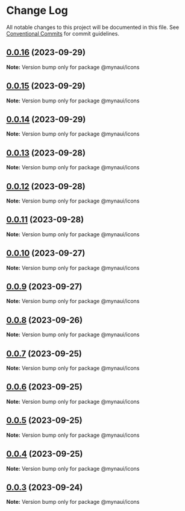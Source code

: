 # Change Log

All notable changes to this project will be documented in this file.
See [Conventional Commits](https://conventionalcommits.org) for commit guidelines.

## [0.0.16](https://github.com/praveenjuge/mynaui-icons/compare/v0.0.15...v0.0.16) (2023-09-29)

**Note:** Version bump only for package @mynaui/icons





## [0.0.15](https://github.com/praveenjuge/mynaui-icons/compare/v0.0.14...v0.0.15) (2023-09-29)

**Note:** Version bump only for package @mynaui/icons





## [0.0.14](https://github.com/praveenjuge/mynaui-icons/compare/v0.0.13...v0.0.14) (2023-09-29)

**Note:** Version bump only for package @mynaui/icons





## [0.0.13](https://github.com/praveenjuge/mynaui-icons/compare/v0.0.12...v0.0.13) (2023-09-28)

**Note:** Version bump only for package @mynaui/icons





## [0.0.12](https://github.com/praveenjuge/mynaui-icons/compare/v0.0.11...v0.0.12) (2023-09-28)

**Note:** Version bump only for package @mynaui/icons





## [0.0.11](https://github.com/praveenjuge/mynaui-icons/compare/v0.0.10...v0.0.11) (2023-09-28)

**Note:** Version bump only for package @mynaui/icons





## [0.0.10](https://github.com/praveenjuge/mynaui-icons/compare/v0.0.9...v0.0.10) (2023-09-27)

**Note:** Version bump only for package @mynaui/icons





## [0.0.9](https://github.com/praveenjuge/mynaui-icons/compare/v0.0.8...v0.0.9) (2023-09-27)

**Note:** Version bump only for package @mynaui/icons





## [0.0.8](https://github.com/praveenjuge/mynaui-icons/compare/v0.0.7...v0.0.8) (2023-09-26)

**Note:** Version bump only for package @mynaui/icons





## [0.0.7](https://github.com/praveenjuge/mynaui-icons/compare/v0.0.6...v0.0.7) (2023-09-25)

**Note:** Version bump only for package @mynaui/icons





## [0.0.6](https://github.com/praveenjuge/mynaui-icons/compare/v0.0.5...v0.0.6) (2023-09-25)

**Note:** Version bump only for package @mynaui/icons





## [0.0.5](https://github.com/praveenjuge/mynaui-icons/compare/v0.0.4...v0.0.5) (2023-09-25)

**Note:** Version bump only for package @mynaui/icons





## [0.0.4](https://github.com/praveenjuge/mynaui-icons/compare/v0.0.3...v0.0.4) (2023-09-25)

**Note:** Version bump only for package @mynaui/icons





## [0.0.3](https://github.com/praveenjuge/mynaui-icons/compare/v0.0.2...v0.0.3) (2023-09-24)

**Note:** Version bump only for package @mynaui/icons

